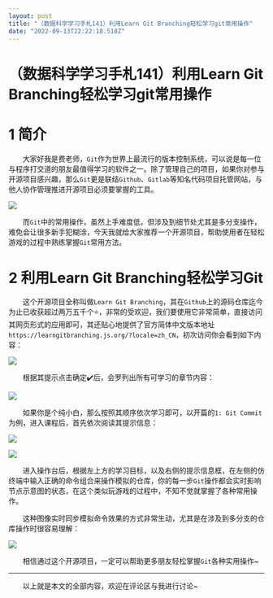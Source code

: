 ```yaml
---
layout: post
title: "（数据科学学习手札141）利用Learn Git Branching轻松学习git常用操作"
date: "2022-09-13T22:22:18.518Z"
---
```

（数据科学学习手札141）利用Learn Git Branching轻松学习git常用操作
=============================================

1 简介
====

　　大家好我是费老师，`Git`作为世界上最流行的版本控制系统，可以说是每一位与程序打交道的朋友最值得学习的软件之一。除了管理自己的项目，如果你对参与开源项目感兴趣，那么`Git`更是联结`Github`、`Gitlab`等知名代码项目托管网站，与他人协作管理推进开源项目必须要掌握的工具。

![](https://img2022.cnblogs.com/blog/1344061/202209/1344061-20220913171818182-1009264783.png)

　　而`Git`中的常用操作，虽然上手难度低，但涉及到细节处尤其是多分支操作，难免会让很多新手犯糊涂，今天我就给大家推荐一个开源项目，帮助使用者在轻松游戏的过程中熟练掌握`Git`常用方法。

2 利用Learn Git Branching轻松学习Git
==============================

　　这个开源项目全称叫做`Learn Git Branching`，其在`Github`上的源码仓库迄今为止已收获超过两万五千个⭐，非常的受欢迎，我们要使用它非常简单，直接访问其网页形式的应用即可，其还贴心地提供了官方简体中文版本地址`https://learngitbranching.js.org/?locale=zh_CN`，初次访问你会看到如下内容：

![](https://img2022.cnblogs.com/blog/1344061/202209/1344061-20220913171820535-476172493.png)

　　根据其提示点击确定✔️后，会罗列出所有可学习的章节内容：

![](https://img2022.cnblogs.com/blog/1344061/202209/1344061-20220913171822914-1528031544.png)

　　如果你是个纯小白，那么按照其顺序依次学习即可，以开篇的`1: Git Commit`为例，进入课程后，首先依次阅读其提示信息：

![](https://img2022.cnblogs.com/blog/1344061/202209/1344061-20220913171824990-2064858993.png)

![](https://img2022.cnblogs.com/blog/1344061/202209/1344061-20220913171828707-1286731061.gif)

　　进入操作台后，根据左上方的学习目标，以及右侧的提示信息框，在左侧的仿终端中输入正确的命令组合来操作模拟的仓库，你的每一步`Git`操作都会实时影响节点示意图的状态，在这个类似玩游戏的过程中，不知不觉就掌握了各种常用操作。

　　这种图像实时同步模拟命令效果的方式非常生动，尤其是在涉及到多分支的仓库操作时很容易理解：

![](https://img2022.cnblogs.com/blog/1344061/202209/1344061-20220913171832098-797908326.gif)

　　相信通过这个开源项目，一定可以帮助更多朋友轻松掌握`Git`各种实用操作~

* * *

　　以上就是本文的全部内容，欢迎在评论区与我进行讨论~